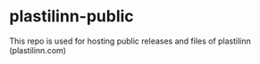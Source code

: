 # plastilinn-public
This repo is used for hosting public releases and files of plastilinn (plastilinn.com)
